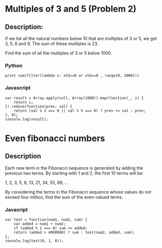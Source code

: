 # Multiples of 3 and 5 (Problem 2)

## Description: 

If we list all the natural numbers below 10 that are multiples of 3 or 5, we get 3, 5, 6 and 9. The sum of these multiples is 23.

Find the sum of all the multiples of 3 or 5 below 1000.

### Python

    print sum(filter(lambda x: x%3==0 or x%5==0 , range(0, 1000)))


### Javascript

    var result = Array.apply(null, Array(1000)).map(function(_, i) {
        return i;
    }).reduce(function(prev, val) {
        return (val % 3 === 0 || val % 5 === 0) ? prev += val : prev;
    }, 0);
    console.log(result);

# Even fibonacci numbers

## Description 

Each new term in the Fibonacci sequence is generated by adding the previous two terms. By starting with 1 and 2, the first 10 terms will be:

1, 2, 3, 5, 8, 13, 21, 34, 55, 89, ...

By considering the terms in the Fibonacci sequence whose values do not exceed four million, find the sum of the even-valued terms.

### Javacript

    var test = function(num1, num2, sum) {
        var added = num1 + num2;
        if (added % 2 === 0) sum += added;
        return (added > 4000000) ? sum : test(num2, added, sum);
    };
    console.log(test(0, 1, 0));